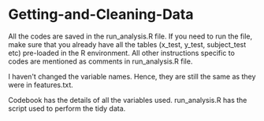 # Getting-and-Cleaning-Data

All the codes are saved in the run_analysis.R file. If you need to run the file, make sure that you already have all the tables (x_test, y_test, subject_test etc) pre-loaded in the R environment. All other instructions specific to codes are mentioned as comments in run_analysis.R file.

I haven't changed the variable names. Hence, they are still the same as they were in features.txt. 

Codebook has the details of all the variables used.
run_analysis.R has the script used to perform the tidy data. 
